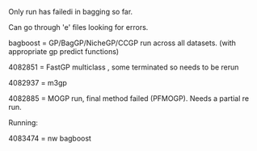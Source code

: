 Only run has failedi in bagging so far. 

Can go through 'e' files looking for errors. 


bagboost = GP/BagGP/NicheGP/CCGP run across all datasets. (with appropriate gp predict functions)

4082851 = FastGP multiclass , some terminated so needs to be rerun

4082937 = m3gp 

4082885 = MOGP run, final method failed (PFMOGP). Needs a partial re run. 


Running: 

4083474 = nw bagboost